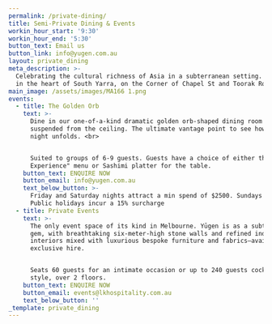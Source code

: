 ```yaml
---
permalink: /private-dining/
title: Semi-Private Dining & Events
workin_hour_start: '9:30'
workin_hour_end: '5:30'
button_text: Email us
button_link: info@yugen.com.au
layout: private_dining
meta_description: >-
  Celebrating the cultural richness of Asia in a subterranean setting. Located
  in the heart of South Yarra, on the Corner of Chapel St and Toorak Road.
main_image: /assets/images/MA166 1.png
events:
  - title: The Golden Orb
    text: >-
      Dine in our one-of-a-kind dramatic golden orb-shaped dining room artfully
      suspended from the ceiling. The ultimate vantage point to see how the
      night unfolds. <br> 


      Suited to groups of 6-9 guests. Guests have a choice of either the "Chefs
      Experience" menu or Sashimi platter for the table.
    button_text: ENQUIRE NOW
    button_email: info@yugen.com.au
    text_below_button: >-
      Friday and Saturday nights attract a min spend of $2500. Sundays and
      Public holidays incur a 15% surcharge
  - title: Private Events
    text: >-
      The only event space of its kind in Melbourne. Yūgen is as a subterranean
      gem, with breathtaking six-meter-high stone walls and refined industrial
      interiors mixed with luxurious bespoke furniture and fabrics–available for
      exclusive hire.


      Seats 60 guests for an intimate occasion or up to 240 guests cocktail
      style, over 2 floors.
    button_text: ENQUIRE NOW
    button_email: events@lkhospitality.com.au
    text_below_button: ''
_template: private_dining
---
```



